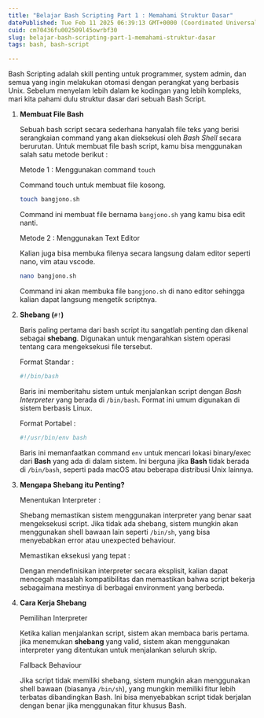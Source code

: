 ```yaml
---
title: "Belajar Bash Scripting Part 1 : Memahami Struktur Dasar"
datePublished: Tue Feb 11 2025 06:39:13 GMT+0000 (Coordinated Universal Time)
cuid: cm70436fu002509l45owrbf30
slug: belajar-bash-scripting-part-1-memahami-struktur-dasar
tags: bash, bash-script

---
```


Bash Scripting adalah skill penting untuk programmer, system admin, dan semua yang ingin melakukan otomasi dengan perangkat yang berbasis Unix. Sebelum menyelam lebih dalam ke kodingan yang lebih kompleks, mari kita pahami dulu struktur dasar dari sebuah Bash Script.

1. **Membuat File Bash**
    
    Sebuah bash script secara sederhana hanyalah file teks yang berisi serangkaian command yang akan dieksekusi oleh *Bash Shell* secara berurutan. Untuk membuat file bash script, kamu bisa menggunakan salah satu metode berikut :
    
    Metode 1 : Menggunakan command `touch`
    
    Command touch untuk membuat file kosong.
    
    ```bash
    touch bangjono.sh
    ```
    
    Command ini membuat file bernama `bangjono.sh` yang kamu bisa edit nanti.
    
    Metode 2 : Menggunakan Text Editor
    
    Kalian juga bisa membuka filenya secara langsung dalam editor seperti nano, vim atau vscode.
    
    ```bash
    nano bangjono.sh
    ```
    
    Command ini akan membuka file `bangjono.sh` di nano editor sehingga kalian dapat langsung mengetik scriptnya.
    
2. **Shebang (**`#!`**)**
    
    Baris paling pertama dari bash script itu sangatlah penting dan dikenal sebagai **shebang**. Digunakan untuk mengarahkan sistem operasi tentang cara mengeksekusi file tersebut.
    
    Format Standar :
    
    ```bash
    #!/bin/bash
    ```
    
    Baris ini memberitahu sistem untuk menjalankan script dengan *Bash Interpreter* yang berada di `/bin/bash`. Format ini umum digunakan di sistem berbasis Linux.
    
    Format Portabel :
    
    ```bash
    #!/usr/bin/env bash
    ```
    
    Baris ini memanfaatkan command `env` untuk mencari lokasi binary/exec dari **Bash** yang ada di dalam sistem. Ini berguna jika **Bash** tidak berada di `/bin/bash`, seperti pada macOS atau beberapa distribusi Unix lainnya.
    
3. **Mengapa Shebang itu Penting?**
    
    Menentukan Interpreter :
    
    Shebang memastikan sistem menggunakan interpreter yang benar saat mengeksekusi script. Jika tidak ada shebang, sistem mungkin akan menggunakan shell bawaan lain seperti `/bin/sh`, yang bisa menyebabkan error atau unexpected behaviour.
    
    Memastikan eksekusi yang tepat :
    
    Dengan mendefinisikan interpreter secara eksplisit, kalian dapat mencegah masalah kompatibilitas dan memastikan bahwa script bekerja sebagaimana mestinya di berbagai environment yang berbeda.
    
4. **Cara Kerja Shebang**
    
    Pemilihan Interpreter
    
    Ketika kalian menjalankan script, sistem akan membaca baris pertama. jika menemukan **shebang** yang valid, sistem akan menggunakan interpreter yang ditentukan untuk menjalankan seluruh skrip.
    
    Fallback Behaviour
    
    Jika script tidak memiliki shebang, sistem mungkin akan menggunakan shell bawaan (biasanya `/bin/sh`), yang mungkin memiliki fitur lebih terbatas dibandingkan Bash. Ini bisa menyebabkan script tidak berjalan dengan benar jika menggunakan fitur khusus Bash.
